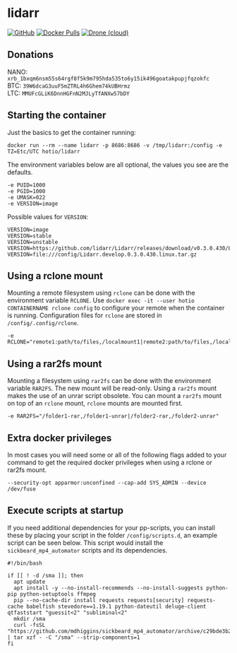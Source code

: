 # lidarr

[![GitHub](https://img.shields.io/badge/source-github-lightgrey?style=flat-square)](https://github.com/hotio/docker-lidarr)
[![Docker Pulls](https://img.shields.io/docker/pulls/hotio/lidarr?style=flat-square)](https://hub.docker.com/r/hotio/lidarr)
[![Drone (cloud)](https://img.shields.io/drone/build/hotio/docker-lidarr?style=flat-square)](https://cloud.drone.io/hotio/docker-lidarr)

## Donations

NANO: `xrb_1bxqm6nsm55s64rgf8f5k9m795hda535to6y15ik496goatakpupjfqzokfc`  
BTC: `39W6dcaG3uuF5mZTRL4h6Ghem74kUBHrmz`  
LTC: `MMUFcGLiK6DnnHGFnN2MJLyTfANXw57bDY`

## Starting the container

Just the basics to get the container running:

```shell
docker run --rm --name lidarr -p 8686:8686 -v /tmp/lidarr:/config -e TZ=Etc/UTC hotio/lidarr
```

The environment variables below are all optional, the values you see are the defaults.

```shell
-e PUID=1000
-e PGID=1000
-e UMASK=022
-e VERSION=image
```

Possible values for `VERSION`:

```shell
VERSION=image
VERSION=stable
VERSION=unstable
VERSION=https://github.com/lidarr/Lidarr/releases/download/v0.3.0.430/Lidarr.develop.0.3.0.430.linux.tar.gz
VERSION=file:///config/Lidarr.develop.0.3.0.430.linux.tar.gz
```

## Using a rclone mount

Mounting a remote filesystem using `rclone` can be done with the environment variable `RCLONE`. Use `docker exec -it --user hotio CONTAINERNAME rclone config` to configure your remote when the container is running. Configuration files for `rclone` are stored in `/config/.config/rclone`.

```shell
-e RCLONE="remote1:path/to/files,/localmount1|remote2:path/to/files,/localmount2"
```

## Using a rar2fs mount

Mounting a filesystem using `rar2fs` can be done with the environment variable `RAR2FS`. The new mount will be read-only. Using a `rar2fs` mount makes the use of an unrar script obsolete. You can mount a `rar2fs` mount on top of an `rclone` mount, `rclone` mounts are mounted first.

```shell
-e RAR2FS="/folder1-rar,/folder1-unrar|/folder2-rar,/folder2-unrar"
```

## Extra docker privileges

In most cases you will need some or all of the following flags added to your command to get the required docker privileges when using a rclone or rar2fs mount.

```shell
--security-opt apparmor:unconfined --cap-add SYS_ADMIN --device /dev/fuse
```

## Execute scripts at startup

If you need additional dependencies for your pp-scripts, you can install these by placing your script in the folder `/config/scripts.d`, an example script can be seen below. This script would install the `sickbeard_mp4_automator` scripts and its dependencies.

```shell
#!/bin/bash

if [[ ! -d /sma ]]; then
  apt update
  apt install -y --no-install-recommends --no-install-suggests python-pip python-setuptools ffmpeg
  pip --no-cache-dir install requests requests[security] requests-cache babelfish stevedore==1.19.1 python-dateutil deluge-client qtfaststart "guessit<2" "subliminal<2"
  mkdir /sma
  curl -fsSL "https://github.com/mdhiggins/sickbeard_mp4_automator/archive/c29bde3b2b4cfc194e5bb3a868b248acd2780d89.tar.gz" | tar xzf - -C "/sma" --strip-components=1
fi
```
